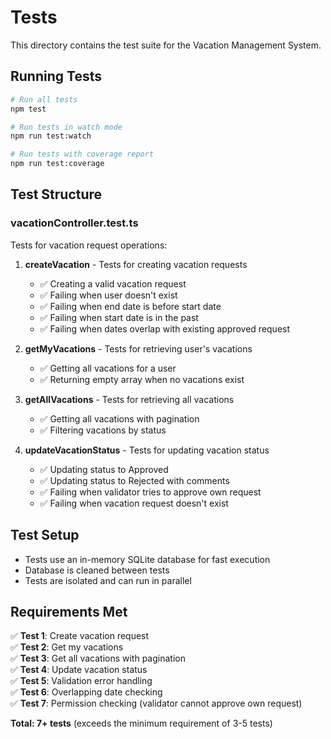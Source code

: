 # Tests

This directory contains the test suite for the Vacation Management System.

## Running Tests

```bash
# Run all tests
npm test

# Run tests in watch mode
npm run test:watch

# Run tests with coverage report
npm run test:coverage
```

## Test Structure

### vacationController.test.ts

Tests for vacation request operations:

1. **createVacation** - Tests for creating vacation requests
   - ✅ Creating a valid vacation request
   - ✅ Failing when user doesn't exist
   - ✅ Failing when end date is before start date
   - ✅ Failing when start date is in the past
   - ✅ Failing when dates overlap with existing approved request

2. **getMyVacations** - Tests for retrieving user's vacations
   - ✅ Getting all vacations for a user
   - ✅ Returning empty array when no vacations exist

3. **getAllVacations** - Tests for retrieving all vacations
   - ✅ Getting all vacations with pagination
   - ✅ Filtering vacations by status

4. **updateVacationStatus** - Tests for updating vacation status
   - ✅ Updating status to Approved
   - ✅ Updating status to Rejected with comments
   - ✅ Failing when validator tries to approve own request
   - ✅ Failing when vacation request doesn't exist

## Test Setup

- Tests use an in-memory SQLite database for fast execution
- Database is cleaned between tests
- Tests are isolated and can run in parallel

## Requirements Met

✅ **Test 1**: Create vacation request  
✅ **Test 2**: Get my vacations  
✅ **Test 3**: Get all vacations with pagination  
✅ **Test 4**: Update vacation status  
✅ **Test 5**: Validation error handling  
✅ **Test 6**: Overlapping date checking  
✅ **Test 7**: Permission checking (validator cannot approve own request)

**Total: 7+ tests** (exceeds the minimum requirement of 3-5 tests)

